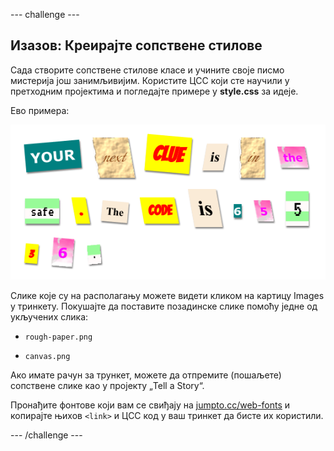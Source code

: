 \--- challenge \---

## Изазов: Креирајте сопствене стилове

Сада створите сопствене стилове класе и учините своје писмо мистерија још занимљивијим. Користите ЦСС који сте научили у претходним пројектима и погледајте примере у **style.css** за идеје.

Ево примера:

![screenshot](images/letter-fonts-challenge3.png)

Слике које су на располагању можете видети кликом на картицу Images у тринкету. Покушајте да поставите позадинске слике помоћу једне од укључених слика:

+ `rough-paper.png`

+ `canvas.png`

Ако имате рачун за трункет, можете да отпремите (пошаљете) сопствене слике као у пројекту „Tell a Story“.

Пронађите фонтове који вам се свиђају на <a href="http://jumpto.cc/web-fonts" target="_blank">jumpto.cc/web-fonts</a> и копирајте њихов `<link>` и ЦСС код у ваш тринкет да бисте их користили.

\--- /challenge \---